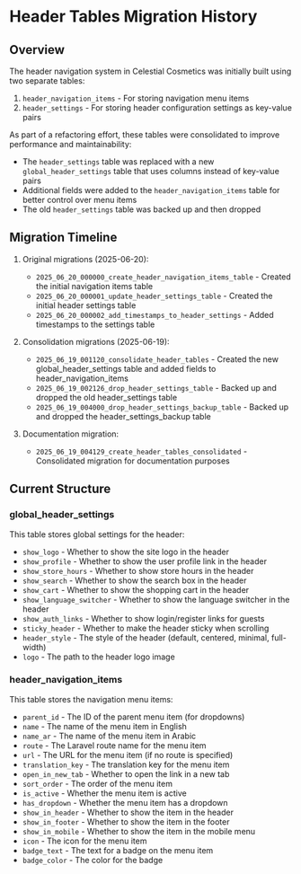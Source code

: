 # Header Tables Migration History

## Overview

The header navigation system in Celestial Cosmetics was initially built using two separate tables:

1. `header_navigation_items` - For storing navigation menu items
2. `header_settings` - For storing header configuration settings as key-value pairs

As part of a refactoring effort, these tables were consolidated to improve performance and maintainability:

- The `header_settings` table was replaced with a new `global_header_settings` table that uses columns instead of key-value pairs
- Additional fields were added to the `header_navigation_items` table for better control over menu items
- The old `header_settings` table was backed up and then dropped

## Migration Timeline

1. Original migrations (2025-06-20):
   - `2025_06_20_000000_create_header_navigation_items_table` - Created the initial navigation items table
   - `2025_06_20_000001_update_header_settings_table` - Created the initial header settings table
   - `2025_06_20_000002_add_timestamps_to_header_settings` - Added timestamps to the settings table

2. Consolidation migrations (2025-06-19):
   - `2025_06_19_001120_consolidate_header_tables` - Created the new global_header_settings table and added fields to header_navigation_items
   - `2025_06_19_002126_drop_header_settings_table` - Backed up and dropped the old header_settings table
   - `2025_06_19_004000_drop_header_settings_backup_table` - Backed up and dropped the header_settings_backup table

3. Documentation migration:
   - `2025_06_19_004129_create_header_tables_consolidated` - Consolidated migration for documentation purposes

## Current Structure

### global_header_settings

This table stores global settings for the header:

- `show_logo` - Whether to show the site logo in the header
- `show_profile` - Whether to show the user profile link in the header
- `show_store_hours` - Whether to show store hours in the header
- `show_search` - Whether to show the search box in the header
- `show_cart` - Whether to show the shopping cart in the header
- `show_language_switcher` - Whether to show the language switcher in the header
- `show_auth_links` - Whether to show login/register links for guests
- `sticky_header` - Whether to make the header sticky when scrolling
- `header_style` - The style of the header (default, centered, minimal, full-width)
- `logo` - The path to the header logo image

### header_navigation_items

This table stores the navigation menu items:

- `parent_id` - The ID of the parent menu item (for dropdowns)
- `name` - The name of the menu item in English
- `name_ar` - The name of the menu item in Arabic
- `route` - The Laravel route name for the menu item
- `url` - The URL for the menu item (if no route is specified)
- `translation_key` - The translation key for the menu item
- `open_in_new_tab` - Whether to open the link in a new tab
- `sort_order` - The order of the menu item
- `is_active` - Whether the menu item is active
- `has_dropdown` - Whether the menu item has a dropdown
- `show_in_header` - Whether to show the item in the header
- `show_in_footer` - Whether to show the item in the footer
- `show_in_mobile` - Whether to show the item in the mobile menu
- `icon` - The icon for the menu item
- `badge_text` - The text for a badge on the menu item
- `badge_color` - The color for the badge 